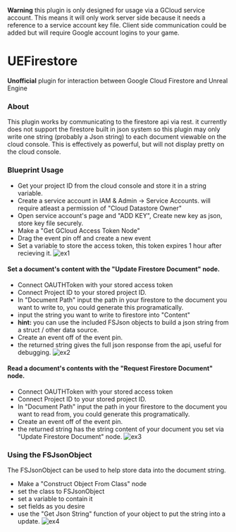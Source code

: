 **Warning** this plugin is only designed for usage via a GCloud service account. This means it will only work server side because it needs a reference to a service account key file. Client side communication could be added but will require Google account logins to your game.
# UEFirestore
**Unofficial** plugin for interaction between Google Cloud Firestore and Unreal Engine
### About
This plugin works by communicating to the firestore api via rest. it currently does not support the firestore built in json system so this plugin may only write one string (probably a Json string) to each document viewable on the cloud console. This is effectively as powerful, but will not display pretty on the cloud console.
### Blueprint Usage
- Get your project ID from the cloud console and store it in a string variable.
- Create a service account in IAM & Admin -> Service Accounts. will require atleast a permission of "Cloud Datastore Owner"
- Open service account's page and "ADD KEY", Create new key as json, store key file securely.
- Make a "Get GCloud Access Token Node"
- Drag the event pin off and create a new event
- Set a variable to store the access token, this token expires 1 hour
after recieving it.
![ex1](https://i.imgur.com/Wwt11vM.png)

#### Set a document's content with the "Update Firestore Document" node.
- Connect OAUTHToken with your stored access token
- Connect Project ID to your stored project ID.
- In "Document Path" input the path in your firestore to the document you want to write to, you could generate this programatically.
- input the string you want to write to firestore into "Content"
- **hint:** you can use the included FSJson objects to build a json string from a struct / other data source.
- Create an event off of the event pin.
- the returned string gives the full json response from the api, useful for debugging.
![ex2](https://i.imgur.com/tZb9gpU.png)

#### Read a document's contents with the "Request Firestore Document" node.
- Connect OAUTHToken with your stored access token
- Connect Project ID to your stored project ID.
- In "Document Path" input the path in your firestore to the document you want to read from, you could generate this programatically.
- Create an event off of the event pin.
- the returned string has the string content of your document you set via "Update Firestore Document" node.
 ![ex3](https://i.imgur.com/CfqDSN9.png)

### Using the FSJsonObject
The FSJsonObject can be used to help store data into the document string.
- Make a "Construct Object From Class" node
- set the class to FSJsonObject
- set a variable to contain it
- set fields as you desire
- use the "Get Json String" function of your object to put the string into a update.
![ex4](https://i.imgur.com/442OrFJ.png)